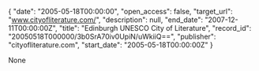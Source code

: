 {
  "date": "2005-05-18T00:00:00", 
  "open_access": false, 
  "target_url": "www.cityofliterature.com/", 
  "description": null, 
  "end_date": "2007-12-11T00:00:00Z", 
  "title": "Edinburgh UNESCO City of Literature", 
  "record_id": "20050518T000000/3b0SrA70iv0UpiN/uWkiiQ==", 
  "publisher": "cityofliterature.com", 
  "start_date": "2005-05-18T00:00:00Z"
}

None